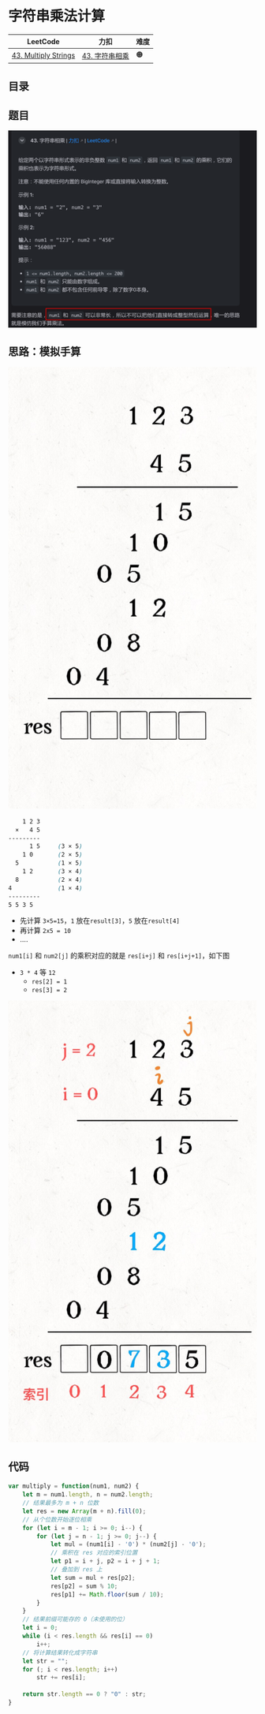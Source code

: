 
# 字符串乘法计算


|LeetCode|力扣|难度|
|---|---|---|
|[43. Multiply Strings](https://leetcode.com/problems/multiply-strings/)|[43. 字符串相乘](https://leetcode.cn/problems/multiply-strings/)|🟠|

## 目录
<!-- toc -->
 ## 题目 

![图片&文件](./files/20241119-4.png)


## 思路：模拟手算

![图片&文件](./files/20241119-5.png)

```css
    1 2 3
  ×   4 5
---------
      1 5     (3 × 5)
    1 0       (2 × 5)
  5           (1 × 5)
    1 2       (3 × 4)
  8           (2 × 4)
4             (1 × 4)
---------
5 5 3 5
```

- 先计算 `3×5=15`，`1` 放在`result[3]`，`5` 放在`result[4]`
- 再计算 `2x5 = 10` 
- ....


`num1[i]` 和 `num2[j]` 的乘积对应的就是 `res[i+j]` 和 `res[i+j+1]`，如下图

- `3 * 4` 等 `12` 
	- `res[2] = 1` 
	-  `res[3] = 2`


![图片&文件](./files/20241119-6.png)

## 代码

```javascript
var multiply = function(num1, num2) {
    let m = num1.length, n = num2.length;
    // 结果最多为 m + n 位数
    let res = new Array(m + n).fill(0);
    // 从个位数开始逐位相乘
    for (let i = m - 1; i >= 0; i--) {
        for (let j = n - 1; j >= 0; j--) {
            let mul = (num1[i] - '0') * (num2[j] - '0');
            // 乘积在 res 对应的索引位置
            let p1 = i + j, p2 = i + j + 1;
            // 叠加到 res 上
            let sum = mul + res[p2];
            res[p2] = sum % 10;
            res[p1] += Math.floor(sum / 10);
        }
    }
    // 结果前缀可能存的 0（未使用的位）
    let i = 0;
    while (i < res.length && res[i] == 0)
        i++;
    // 将计算结果转化成字符串
    let str = "";
    for (; i < res.length; i++)
        str += res[i];
    
    return str.length == 0 ? "0" : str;
}
```